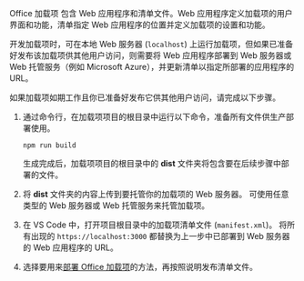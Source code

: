 Office 加载项 包含 Web 应用程序和清单文件。Web 应用程序定义加载项的用户界面和功能，清单指定 Web 应用程序的位置并定义加载项的设置和功能。 

开发加载项时，可在本地 Web 服务器 (`localhost`) 上运行加载项，但如果已准备好发布该加载项供其他用户访问，则需要将 Web 应用程序部署到 Web 服务器或 Web 托管服务（例如 Microsoft Azure），并更新清单以指定所部署的应用程序的 URL。 

如果加载项如期工作且你已准备好发布它供其他用户访问，请完成以下步骤。

1. 通过命令行，在加载项项目的根目录中运行以下命令，准备所有文件供生产部署使用。

    ```command&nbsp;line
    npm run build
    ```

    生成完成后，加载项项目的根目录中的 **dist** 文件夹将包含要在后续步骤中部署的文件。

2. 将 **dist** 文件夹的内容上传到要托管你的加载项的 Web 服务器。 可使用任意类型的 Web 服务器或 Web 托管服务来托管加载项。

3. 在 VS Code 中，打开项目根目录中的加载项清单文件 (`manifest.xml`)。 将所有出现的 `https://localhost:3000` 都替换为上一步中已部署到 Web 服务器的 Web 应用程序的 URL。

4. 选择要用来[部署 Office 加载项](../publish/publish.md)的方法，再按照说明发布清单文件。
